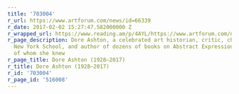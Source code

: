 ```yaml
---
title: '703004'
r_url: https://www.artforum.com/news/id=66339
r_date: 2017-02-02 15:27:47.582000000 Z
r_wrapped_url: https://www.reading.am/p/4AYL/https://www.artforum.com/news/id=66339
r_page_description: Dore Ashton, a celebrated art historian, critic, champion of the
  New York School, and author of dozens of books on Abstract Expressionists, many
  of whom she knew
r_page_title: Dore Ashton (1928–2017)
r_title: Dore Ashton (1928–2017)
r_id: '703004'
r_page_id: '516008'
---
```



